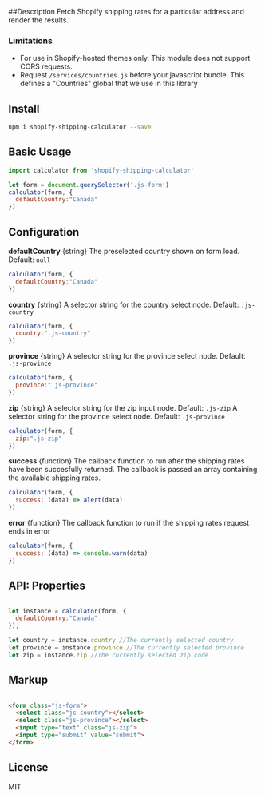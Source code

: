 ##Description
Fetch Shopify shipping rates for a particular address and render the results.

### Limitations
- For use in Shopify-hosted themes only. This module does not support CORS requests.
- Request ```/services/countries.js``` before your javascript bundle. This defines a "Countries" global that we use in this library

## Install 
```bash
npm i shopify-shipping-calculator --save
```

## Basic Usage
```javascript
import calculator from 'shopify-shipping-calculator'

let form = document.querySelector('.js-form')
calculator(form, {
  defaultCountry:"Canada"
})
```

## Configuration

**defaultCountry** {string}
The preselected country shown on form load. Default: ```null```
```javascript
calculator(form, {
  defaultCountry:"Canada"
})
```

**country** {string}
A selector string for the country select node. Default: ```.js-country```
```javascript
calculator(form, {
  country:".js-country"
})
```

**province** {string}
A selector string for the province select node. Default: ```.js-province```
```javascript
calculator(form, {
  province:".js-province"
})
```

**zip** {string}
A selector string for the zip input node. Default: ```.js-zip```
A selector string for the province select node. Default: ```.js-province```
```javascript
calculator(form, {
  zip:".js-zip"
})
```

**success** {function}
The callback function to run after the shipping rates have been succesfully returned.
The callback is passed an array containing the available shipping rates.
```javascript
calculator(form, {
  success: (data) => alert(data)
})
```

**error** {function}
The callback function to run if the shipping rates request ends in error
```javascript
calculator(form, {
  success: (data) => console.warn(data)
})
```

## API: Properties
```javascript

let instance = calculator(form, {
  defaultCountry:"Canada"
});

let country = instance.country //The currently selected country
let province = instance.province //The currently selected province
let zip = instance.zip //The currently selected zip code
```

## Markup
```html

<form class="js-form">
  <select class="js-country"></select>
  <select class="js-province"></select>
  <input type="text" class="js-zip">
  <input type="submit" value="submit">
</form>
```

## License 
MIT
